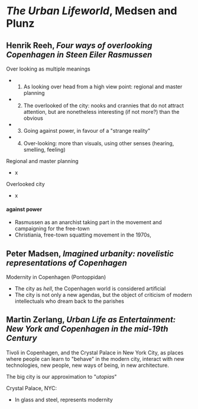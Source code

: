 # *The Urban Lifeworld*, Medsen and Plunz

## Henrik Reeh, *Four ways of overlooking Copenhagen in Steen Eiler Rasmussen*

Over looking as multiple meanings
- 1. As looking over head from a high view point: regional and master planning
- 2. The overlooked of the city: nooks and crannies that do not attract attention, but are nonetheless interesting (if not more?) than the obvious
- 3. Going against power, in favour of a "strange reality"
- 4. Over-looking: more than visuals, using other senses (hearing, smelling, feeling)

Regional and master planning
- x

Overlooked city
- x

#### against power
- Rasmussen as an anarchist taking part in the movement and campaigning for the free-town
- Christiania, free-town squatting movement in the 1970s, 


## Peter Madsen, *Imagined urbanity: novelistic representations of Copenhagen*

Modernity in Copenhagen (Pontoppidan)
- The city as *hell*, the Copenhagen world is considered artificial
- The city is not only a new agendas, but the object of criticism of modern intellectuals who dream back to the parishes

## Martin Zerlang, *Urban Life as Entertainment: New York and Copenhagen in the mid-19th Century*

Tivoli in Copenhagen, and the Crystal Palace in New York City, as places where people can learn to "behave" in the modern city, interact with new technologies, new people, new ways of being, in new architecture. 

The big city is our approximation to "*utopias*"

Crystal Palace, NYC:
- In glass and steel, represents modernity